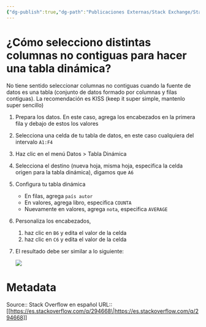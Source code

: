 ```yaml
---
{"dg-publish":true,"dg-path":"Publicaciones Externas/Stack Exchange/Stack Overflow en español/es.stackoverflow.com-294668.md","permalink":"/publicaciones-externas/stack-exchange/stack-overflow-en-espanol/es-stackoverflow-com-294668/","title":"¿Cómo selecciono distintas columnas no contiguas para hacer una tabla dinámica?","hide":true,"noteIcon":"\"0\"","created":"2024-04-03T12:49:10.679-06:00","updated":"2024-04-05T16:43:55.962-06:00"}
---
```


# ¿Cómo selecciono distintas columnas no contiguas para hacer una tabla dinámica?

No tiene sentido seleccionar columnas no contiguas cuando la fuente de datos es una tabla (conjunto de datos formado por columnas y filas contiguas). La recomendación es KISS (keep it super simple, mantenlo super sencillo)

1. Prepara los datos. En este caso, agrega los encabezados en la primera fila y debajo de estos los valores
1. Selecciona una celda de tu tabla de datos, en este caso cualquiera del intervalo `A1:F4`
2. Haz clic en el menú Datos > Tabla Dinámica
3. Selecciona el destino (nueva hoja, misma hoja, especifica la celda origen para la tabla dinámica), digamos que `A6`
4. Configura tu tabla dinámica
   - En filas, agrega `país autor`
   - En valores, agrega libro, especifica `COUNTA`
   - Nuevamente en valores, agrega `nota`, especifica `AVERAGE`

5. Personaliza los encabezados, 
    1. haz clic en `B6` y edita el valor de la celda
    2. haz clic en `C6` y edita el valor de la celda
6. El resultado debe ser similar a lo siguiente:  

    [![][1]][1]


  [1]: https://i.stack.imgur.com/tfRgo.png

# Metadata
Source:: Stack Overflow en español
URL:: [[https://es.stackoverflow.com/q/294668\|https://es.stackoverflow.com/q/294668]]


